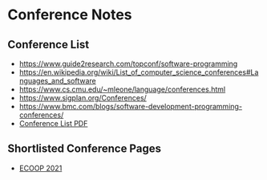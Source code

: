 Conference Notes
====================

Conference List
-----------------
* <https://www.guide2research.com/topconf/software-programming>
* <https://en.wikipedia.org/wiki/List_of_computer_science_conferences#Languages_and_software>
* <https://www.cs.cmu.edu/~mleone/language/conferences.html>
* <https://www.sigplan.org/Conferences/>
* <https://www.bmc.com/blogs/software-development-programming-conferences/>
* [Conference List PDF](top_tier_conference_list.pdf#page=4)


Shortlisted Conference Pages
----------------------------
* [ECOOP 2021](ecoop/index.html)



